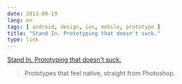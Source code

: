 ```yaml
---
date: 2013-09-19
lang: en
tags: [ android, design, ios, mobile, prototype ]
title: "Stand In. Prototyping that doesn't suck."
type: link
---
```


[Stand In. Prototyping that doesn't suck.](http://standin.io/)

> Prototypes that feel native, straight from Photoshop.

